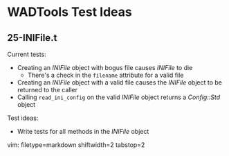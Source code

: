 # WADTools Test Ideas #

## 25-INIFile.t ##
Current tests:
- Creating an _INIFile_ object with bogus file causes _INIFile_ to die
  - There's a check in the `filename` attribute for a valid file
- Creating an _INIFile_ object with a valid file causes the _INIFile_ object
  to be returned to the caller
- Calling `read_ini_config` on the valid _INIFile_ object returns a
  _Config::Ѕtd_ object

Test ideas:
- Write tests for all methods in the _INIFile_ object

vim: filetype=markdown shiftwidth=2 tabstop=2
